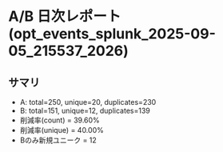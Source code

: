 # A/B 日次レポート (opt_events_splunk_2025-09-05_215537_2026)

## サマリ
- A: total=250, unique=20, duplicates=230
- B: total=151, unique=12, duplicates=139
- 削減率(count) = 39.60%
- 削減率(unique) = 40.00%
- Bのみ新規ユニーク = 12